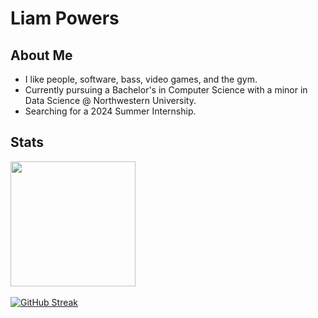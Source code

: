 # Liam Powers

## About Me
* I like people, software, bass, video games, and the gym.
* Currently pursuing a Bachelor's in Computer Science with a minor in Data Science @ Northwestern University.
* Searching for a 2024 Summer Internship.

## Stats

<a href = "https://github.com/anuraghazra/convoychat">
  <img height=200 align="center" src="https://github-readme-stats.vercel.app/api/top-langs/?username=liam-powers&layout=compact" />
</a>

<br>
<br>

<a href="https://git.io/streak-stats">
  <img src="https://github-readme-streak-stats.herokuapp.com?user=liam-powers" alt="GitHub Streak" />
</a>

